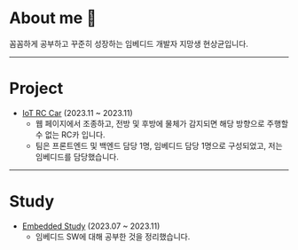 # About me 👋
꼼꼼하게 공부하고 꾸준히 성장하는 임베디드 개발자 지망생 현상균입니다.

---

# Project

+ [IoT RC Car](https://github.com/htts1049/IoT-RC-Car) (2023.11 ~ 2023.11)
  + 웹 페이지에서 조종하고, 전방 및 후방에 물체가 감지되면 해당 방향으로 주행할 수 없는 RC카 입니다.
  + 팀은 프론트엔드 및 백엔드 담당 1명, 임베디드 담당 1명으로 구성되었고, 저는 임베디드를 담당했습니다.

---

# Study

+ [Embedded Study](https://cake-banana-1aa.notion.site/Embedded-Study-0257d537520140c7a096c9e897408fea?pvs=4) (2023.07 ~ 2023.11)
  + 임베디드 SW에 대해 공부한 것을 정리했습니다.
